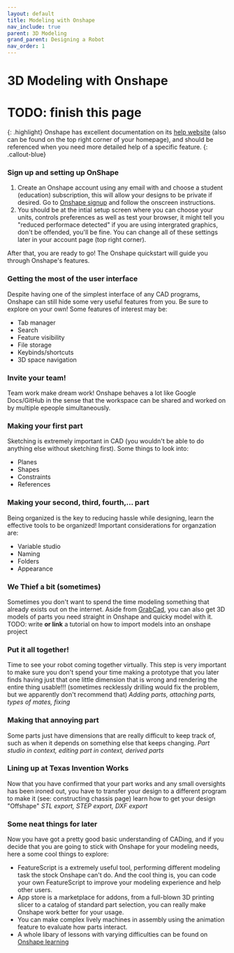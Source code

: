```yaml
---
layout: default
title: Modeling with Onshape
nav_include: true
parent: 3D Modeling
grand_parent: Designing a Robot
nav_order: 1
---
```

# 3D Modeling with Onshape

# TODO: finish this page

{: .highlight}
Onshape has excellent documentation on its [help website](https://cad.onshape.com/help/Content/sketch.htm?tocpath=Part%20Studios%7C_____0) (also can be found on the top right corner of your homepage), and should be referenced when you need more detailed help of a specific feature.
{: .callout-blue}

### Sign up and setting up OnShape
1. Create an Onshape account using any email with and choose a student (education) subscription, this will allow your designs to be private if desired. Go to [Onshape signup](https://www.onshape.com/en/sign-up) and follow the onscreen instructions.
2. You should be at the intial setup screen where you can choose your units, controls preferences as well as test your browser, it might tell you "reduced performace detected" if you are using intergrated graphics, don't be offended, you'll be fine. You can change all of these settings later in your account page (top right corner).

After that, you are ready to go! The Onshape quickstart will guide you through Onshape's features.

### Getting the most of the user interface
Despite having one of the simplest interface of any CAD programs, Onshape can still hide some very useful features from you. Be sure to explore on your own! Some features of interest may be:
- Tab manager
- Search
- Feature visibility
- File storage
- Keybinds/shortcuts
- 3D space navigation

### Invite your team!
Team work make dream work! Onshape behaves a lot like Google Docs/GitHub in the sense that the workspace can be shared and worked on by multiple epeople simultaneously.

### Making your first part
Sketching is extremely important in CAD (you wouldn't be able to do anything else without sketching first). Some things to look into:
- Planes
- Shapes
- Constraints
- References

### Making your second, third, fourth,... part
Being organized is the key to reducing hassle while designing, learn the effective tools to be organized! Important considerations for organzation are:
- Variable studio
- Naming
- Folders
- Appearance

### We Thief a bit (sometimes)
Sometimes you don't want to spend the time modeling something that already exists out on the internet. Aside from [GrabCad](https://grabcad.com/library), you can also get 3D models of parts you need straight in Onshape and quicky model with it.
TODO: write **or link** a tutorial on how to import models into an onshape project

### Put it all together!
Time to see your robot coming together virtually. This step is very important to make sure you don't spend your time making a prototype that you later finds having just that one little dimension that is wrong and rendering the entire thing usable!!! (sometimes recklessly drilling would fix the problem, but we apparently don't recommend that)
_Adding parts, attaching parts, types of mates, fixing_
### Making that annoying part
Some parts just have dimensions that are really difficult to keep track of, such as when it depends on something else that keeps changing.
_Part studio in context, editing part in context, derived parts_
### Lining up at Texas Invention Works
Now that you have confirmed that your part works and any small oversights has been ironed out, you have to transfer your design to a different program to make it (see: constructing chassis page) learn how to get your design "Offshape"
_STL export, STEP export, DXF export_
### Some neat things for later
Now you have got a pretty good basic understanding of CADing, and if you decide that you are going to stick with Onshape for your modeling needs, here a some cool things to explore:
- FeatureScript is a extremely useful tool, performing different modeling task the stock Onshape can't do. And the cool thing is, you can code your own FeatureScript to improve your modeling experience and help other users.
- App store is a marketplace for addons, from a full-blown 3D printing slicer to a catalog of standard part selection, you can really make Onshape work better for your usage.
- You can make complex lively machines in assembly using the animation feature to evaluate how parts interact.
- A whole libary of lessons with varying difficulties can be found on [Onshape learning](https://learn.onshape.com/)




